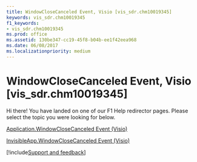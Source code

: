 ```yaml
---
title: WindowCloseCanceled Event, Visio [vis_sdr.chm10019345]
keywords: vis_sdr.chm10019345
f1_keywords:
- vis_sdr.chm10019345
ms.prod: office
ms.assetid: 130be347-cc19-45f8-b04b-ee1f42eea968
ms.date: 06/08/2017
ms.localizationpriority: medium
---
```



# WindowCloseCanceled Event, Visio [vis_sdr.chm10019345]

Hi there! You have landed on one of our F1 Help redirector pages. Please select the topic you were looking for below.

[Application.WindowCloseCanceled Event (Visio)](https://msdn.microsoft.com/library/1273b75d-0543-69aa-aab3-47281295ee6b%28Office.15%29.aspx)

[InvisibleApp.WindowCloseCanceled Event (Visio)](https://msdn.microsoft.com/library/472119a3-c6e8-15bf-5266-6cfba9207ce5%28Office.15%29.aspx)

[!include[Support and feedback](~/includes/feedback-boilerplate.md)]